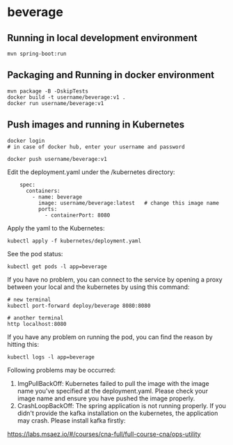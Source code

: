 # beverage

## Running in local development environment

```
mvn spring-boot:run
```

## Packaging and Running in docker environment

```
mvn package -B -DskipTests
docker build -t username/beverage:v1 .
docker run username/beverage:v1
```

## Push images and running in Kubernetes

```
docker login 
# in case of docker hub, enter your username and password

docker push username/beverage:v1
```

Edit the deployment.yaml under the /kubernetes directory:
```
    spec:
      containers:
        - name: beverage
          image: username/beverage:latest   # change this image name
          ports:
            - containerPort: 8080

```

Apply the yaml to the Kubernetes:
```
kubectl apply -f kubernetes/deployment.yaml
```

See the pod status:
```
kubectl get pods -l app=beverage
```

If you have no problem, you can connect to the service by opening a proxy between your local and the kubernetes by using this command:
```
# new terminal
kubectl port-forward deploy/beverage 8080:8080

# another terminal
http localhost:8080
```

If you have any problem on running the pod, you can find the reason by hitting this:
```
kubectl logs -l app=beverage
```

Following problems may be occurred:

1. ImgPullBackOff:  Kubernetes failed to pull the image with the image name you've specified at the deployment.yaml. Please check your image name and ensure you have pushed the image properly.
1. CrashLoopBackOff: The spring application is not running properly. If you didn't provide the kafka installation on the kubernetes, the application may crash. Please install kafka firstly:

https://labs.msaez.io/#/courses/cna-full/full-course-cna/ops-utility

